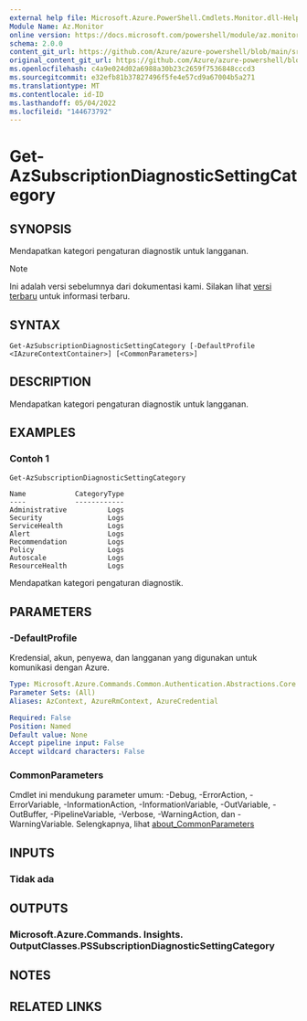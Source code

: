 ```yaml
---
external help file: Microsoft.Azure.PowerShell.Cmdlets.Monitor.dll-Help.xml
Module Name: Az.Monitor
online version: https://docs.microsoft.com/powershell/module/az.monitor/get-azsubscriptiondiagnosticsettingcategory
schema: 2.0.0
content_git_url: https://github.com/Azure/azure-powershell/blob/main/src/Monitor/Monitor/help/Get-AzSubscriptionDiagnosticSettingCategory.md
original_content_git_url: https://github.com/Azure/azure-powershell/blob/main/src/Monitor/Monitor/help/Get-AzSubscriptionDiagnosticSettingCategory.md
ms.openlocfilehash: c4a9e024d02a6988a30b23c2659f7536848cccd3
ms.sourcegitcommit: e32efb81b37827496f5fe4e57cd9a67004b5a271
ms.translationtype: MT
ms.contentlocale: id-ID
ms.lasthandoff: 05/04/2022
ms.locfileid: "144673792"
---
```

# Get-AzSubscriptionDiagnosticSettingCategory

## SYNOPSIS
Mendapatkan kategori pengaturan diagnostik untuk langganan.

> [!NOTE]
>Ini adalah versi sebelumnya dari dokumentasi kami. Silakan lihat [versi terbaru](/powershell/module/az.monitor/get-azsubscriptiondiagnosticsettingcategory) untuk informasi terbaru.

## SYNTAX

```
Get-AzSubscriptionDiagnosticSettingCategory [-DefaultProfile <IAzureContextContainer>] [<CommonParameters>]
```

## DESCRIPTION
Mendapatkan kategori pengaturan diagnostik untuk langganan.

## EXAMPLES

### Contoh 1
```powershell
Get-AzSubscriptionDiagnosticSettingCategory
```

```output
Name            CategoryType
----            ------------
Administrative          Logs
Security                Logs
ServiceHealth           Logs
Alert                   Logs
Recommendation          Logs
Policy                  Logs
Autoscale               Logs
ResourceHealth          Logs
```

Mendapatkan kategori pengaturan diagnostik.

## PARAMETERS

### -DefaultProfile
Kredensial, akun, penyewa, dan langganan yang digunakan untuk komunikasi dengan Azure.

```yaml
Type: Microsoft.Azure.Commands.Common.Authentication.Abstractions.Core.IAzureContextContainer
Parameter Sets: (All)
Aliases: AzContext, AzureRmContext, AzureCredential

Required: False
Position: Named
Default value: None
Accept pipeline input: False
Accept wildcard characters: False
```

### CommonParameters
Cmdlet ini mendukung parameter umum: -Debug, -ErrorAction, -ErrorVariable, -InformationAction, -InformationVariable, -OutVariable, -OutBuffer, -PipelineVariable, -Verbose, -WarningAction, dan -WarningVariable. Selengkapnya, lihat [about_CommonParameters](http://go.microsoft.com/fwlink/?LinkID=113216)

## INPUTS

### Tidak ada

## OUTPUTS

### Microsoft.Azure.Commands. Insights. OutputClasses.PSSubscriptionDiagnosticSettingCategory

## NOTES

## RELATED LINKS

